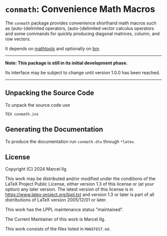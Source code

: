 # `conmath`: Convenience Math Macros

The `conmath` package provides convenience shorthand math macros such as
(auto-)delimited operators, (auto-)delimited vector calculus operators
and some commands for quickly producing diagonal matrices, 
column, and row vectors.

It depends on [mathtools](https://ctan.org/pkg/mathtools)
and optionally on [bm](https://ctan.org/pkg/bm).

_____
**Note: This package is still in its initial development phase.**

Its interface may be subject to change until version 1.0.0 has been reached.

_____

## Unpacking the Source Code

To unpack the source code use

``` shell
TEX conmath.ins
```

## Generating the Documentation

To produce the documentation run `conmath.dtx` through `*latex`.


## License

Copyright (C) 2024 Marcel Ilg

This work may be distributed and/or modified under the
conditions of the LaTeX Project Public License, either version 1.3
of this license or (at your option) any later version.
The latest version of this license is in
https://www.latex-project.org/lppl.txt
and version 1.3 or later is part of all distributions of LaTeX
version 2005/12/01 or later.

This work has the LPPL maintenance status "maintained".

The Current Maintainer of this work is Marcel Ilg.

This work consists of the files listed in `MANIFEST.md`.
